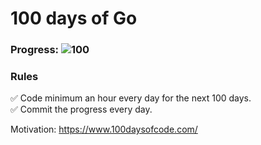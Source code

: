 # 100 days of Go 

### Progress: ![100](https://img.shields.io/badge/47-100-blue)

### Rules
✅ Code minimum an hour every day for the next 100 days.<br>
✅ Commit the progress every day.

Motivation: https://www.100daysofcode.com/
